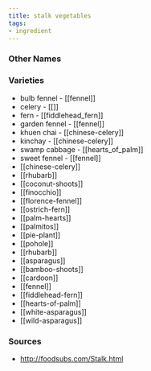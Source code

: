 ```yaml
---
title: stalk vegetables
tags:
- ingredient
---
```



### Other Names


### Varieties

* bulb fennel - [[fennel]]
* celery - [[]]
* fern - [[fiddlehead_fern]]
* garden fennel - [[fennel]]
* khuen chai - [[chinese-celery]]
* kinchay - [[chinese-celery]]
* swamp cabbage - [[hearts_of_palm]]
* sweet fennel - [[fennel]]
* [[chinese-celery]]
* [[rhubarb]]
* [[coconut-shoots]]
* [[finocchio]]
* [[florence-fennel]]
* [[ostrich-fern]]
* [[palm-hearts]]
* [[palmitos]]
* [[pie-plant]]
* [[pohole]]
* [[rhubarb]]
* [[asparagus]]
* [[bamboo-shoots]]
* [[cardoon]]
* [[fennel]]
* [[fiddlehead-fern]]
* [[hearts-of-palm]]
* [[white-asparagus]]
* [[wild-asparagus]]

### Sources
* http://foodsubs.com/Stalk.html
